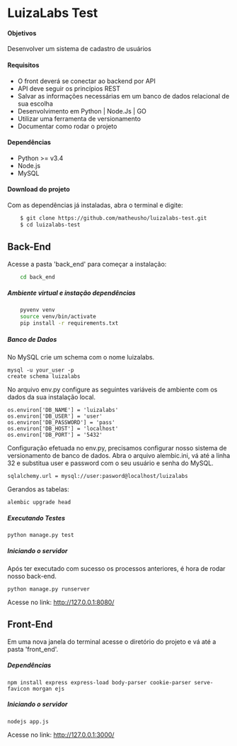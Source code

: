 # LuizaLabs Test

#### Objetivos

Desenvolver um sistema de cadastro de usuários

#### Requisitos

* O front deverá se conectar ao back­end por API
* API deve seguir os princípios REST
* Salvar as informações necessárias em um banco de dados relacional de sua escolha
* Desenvolvimento em Python | Node.Js | GO
* Utilizar uma ferramenta de versionamento
* Documentar como rodar o projeto


#### Dependências

* Python >= v3.4
* Node.js
* MySQL


#### Download do projeto

Com as dependências já instaladas, abra o terminal e digite:

```sh
    $ git clone https://github.com/matheusho/luizalabs-test.git
    $ cd luizalabs-test
```


## Back-End


Acesse a pasta 'back_end' para começar a instalação:


```sh
    cd back_end
```

##### Ambiente virtual e instação dependências

```sh
    pyvenv venv
    source venv/bin/activate
    pip install -r requirements.txt
```


##### Banco de Dados

No MySQL crie um schema com o nome luizalabs.

```
mysql -u your_user -p
create schema luizalabs
```

No arquivo env.py configure as seguintes variáveis de ambiente com os dados da sua instalação local.

```
os.environ['DB_NAME'] = 'luizalabs'
os.environ['DB_USER'] = 'user'
os.environ['DB_PASSWORD'] = 'pass'
os.environ['DB_HOST'] = 'localhost'
os.environ['DB_PORT'] = '5432'
```

Configuração efetuada no env.py, precisamos configurar nosso sistema de versionamento de banco de dados. Abra o arquivo alembic.ini, vá até a linha 32 e substitua user e password com o seu usuário e senha do MySQL.

```
sqlalchemy.url = mysql://user:pasword@localhost/luizalabs
```

Gerandos as tabelas:

```
alembic upgrade head
```

##### Executando Testes

```
python manage.py test
```


##### Iniciando o servidor

Após ter executado com sucesso os processos anteriores, é hora de rodar nosso back-end.

```
python manage.py runserver
```

Acesse no link: http://127.0.0.1:8080/


## Front-End

Em uma nova janela do terminal acesse o diretório do projeto e vá até a pasta 'front_end'.

##### Dependências

```
npm install express express-load body-parser cookie-parser serve-favicon morgan ejs
```

##### Iniciando o servidor

```
nodejs app.js
```

Acesse no link: http://127.0.0.1:3000/
